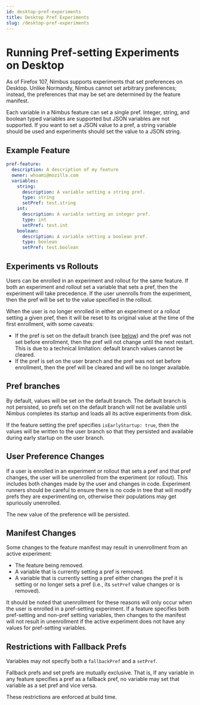 ```yaml
---
id: desktop-pref-experiments
title: Desktop Pref Experiments
slug: /desktop-pref-experiments
---
```


# Running Pref-setting Experiments on Desktop

As of Firefox 107, Nimbus supports experiments that set preferences on Desktop.
Unlike Normandy, Nimbus cannot set arbitrary preferences; instead, the
preferences that may be set are determined by the feature manifest.

Each variable in a Nimbus feature can set a single pref. Integer, string, and
boolean typed variables are supported but JSON variables are not supported. If
you want to set a JSON value to a pref, a string variable should be used and
experiments should set the value to a JSON string.

## Example Feature

```yaml
pref-feature:
  description: A description of my feature
  owner: whoami@mozilla.com
  variables:
    string:
      description: A variable setting a string pref.
      type: string
      setPref: test.string
    int:
      description: A variable setting an integer pref.
      type: int
      setPref: test.int
    boolean:
      description: A variable setting a boolean pref.
      type: boolean
      setPref: test.boolean
```

## Experiments vs Rollouts

Users can be enrolled in an experiment and rollout for the same feature. If both
an experiment and rollout set a variable that sets a pref, then the experiment
will take precedence. If the user unenrolls from the experiment, then the pref
will be set to the value specified in the rollout.

When the user is no longer enrolled in either an experiment or a rollout setting
a given pref, then it will be reset to its original value at the time of the
first enrollment, with some caveats:

* If the pref is set on the default branch (see [below](#pref-branches)) and the
  pref was not set before enrollment, then the pref will not change until the
  next restart. This is due to a technical limitation: default branch values
  cannot be cleared.
* If the pref is set on the user branch and the pref was not set before
  enrollment, then the pref will be cleared and will be no longer available.

## Pref branches

By default, values will be set on the default branch. The default branch is not
persisted, so prefs set on the default branch will not be available until Nimbus
completes its startup and loads all its active experiments from disk.

If the feature setting the pref specifies `isEarlyStartup: true`, then the
values will be written to the user branch so that they persisted and available
during early startup on the user branch.

## User Preference Changes

If a user is enrolled in an experiment or rollout that sets a pref and that pref
changes, the user will be unenrolled from the experiment (or rollout). This
includes both changes made by the user and changes in code. Experiment runners
should be careful to ensure there is no code in tree that will modify prefs they
are experimenting on, otherwise their populations may get spuriously unenrolled.

The new value of the preference will be persisted.

## Manifest Changes

Some changes to the feature manifest may result in unenrollment from an active
experiment:

* The feature being removed.
* A variable that is currently setting a pref is removed.
* A variable that is currently setting a pref either changes the pref it is
  setting or no longer sets a pref (i.e., its `setPref` value changes or is
  removed).

It should be noted that unenrollment for these reasons will only occur when the
user is enrolled in a pref-setting experiment. If a feature specifies both
pref-setting and non-pref setting variables, then changes to the manifest will
not result in unenrollment if the active experiment does not have any values for
pref-setting variables.

## Restrictions with Fallback Prefs

Variables may not specify both a `fallbackPref` and a `setPref`.

Fallback prefs and set prefs are mutually exclusive. That is, If any variable in
any feature specifies a pref as a fallback pref, no variable may set that
variable as a set pref and vice versa.

These restrictions are enforced at build time.
